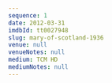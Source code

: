 ```yaml
---
sequence: 1
date: 2012-03-31
imdbId: tt0027948
slug: mary-of-scotland-1936
venue: null
venueNotes: null
medium: TCM HD
mediumNotes: null
---
```


